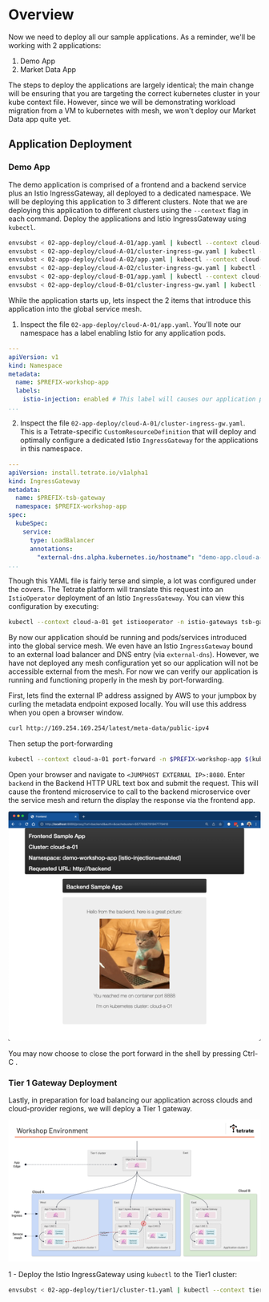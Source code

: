 # Overview
Now we need to deploy all our sample applications. As a reminder, we'll be working with 2 applications:
1. Demo App
2. Market Data App

The steps to deploy the applications are largely identical; the main change will be ensuring that you are targeting the correct kubernetes cluster in your kube context file.  However, since we will be demonstrating workload migration from a VM to kubernetes with mesh, we won't deploy our Market Data app quite yet.

## Application Deployment

### Demo App
The demo application is comprised of a frontend and a backend service plus an Istio IngressGateway, all deployed to a dedicated namespace.  We will be deploying this application to 3 different clusters.  Note that we are deploying this application to different clusters using the `--context` flag in each command.  Deploy the applications and Istio IngressGateway using `kubectl`.

```bash
envsubst < 02-app-deploy/cloud-A-01/app.yaml | kubectl --context cloud-a-01 apply -f -
envsubst < 02-app-deploy/cloud-A-01/cluster-ingress-gw.yaml | kubectl --context cloud-a-01 apply -f -
envsubst < 02-app-deploy/cloud-A-02/app.yaml | kubectl --context cloud-a-02 apply -f -
envsubst < 02-app-deploy/cloud-A-02/cluster-ingress-gw.yaml | kubectl --context cloud-a-02 apply -f -
envsubst < 02-app-deploy/cloud-B-01/app.yaml | kubectl --context cloud-b-01 apply -f -
envsubst < 02-app-deploy/cloud-B-01/cluster-ingress-gw.yaml | kubectl --context cloud-b-01 apply -f -
```

While the application starts up, lets inspect the 2 items that introduce this application into the global service mesh.  
1. Inspect the file `02-app-deploy/cloud-A-01/app.yaml`.  You'll note our namespace has a label enabling Istio for any application pods.
```yaml
---
apiVersion: v1
kind: Namespace
metadata:
  name: $PREFIX-workshop-app
  labels:
    istio-injection: enabled # This label will causes our application pods to receive an envoy sidecar container
...
```

2. Inspect the file `02-app-deploy/cloud-A-01/cluster-ingress-gw.yaml`.  This is a Tetrate-specific `CustomResourceDefinition` that will deploy and optimally configure a dedicated Istio `IngressGateway` for the applications in this namespace.
```yaml
---
apiVersion: install.tetrate.io/v1alpha1
kind: IngressGateway
metadata:
  name: $PREFIX-tsb-gateway
  namespace: $PREFIX-workshop-app
spec:
  kubeSpec:
    service:
      type: LoadBalancer
      annotations:
        "external-dns.alpha.kubernetes.io/hostname": "demo-app.cloud-a-01.$PREFIX.workshop.cx.tetrate.info."
...
```

Though this YAML file is fairly terse and simple, a lot was configured under the covers.  The Tetrate platform will translate this request into an `IstioOperator` deployment of an Istio `IngressGateway`.  You can view this configuration by executing:
```bash
kubectl --context cloud-a-01 get istiooperator -n istio-gateways tsb-gateways -o yaml
```

By now our application should be running and pods/services introduced into the global service mesh.  We even have an Istio `IngressGateway` bound to an external load balancer and DNS entry (via `external-dns`).  However, we have not deployed any mesh configuration yet so our application will not be accessible external from the mesh.  For now we can verify our application is running and functioning properly in the mesh by port-forwarding.  

First, lets find the external IP address assigned by AWS to your jumpbox by curling the metadata endpoint exposed locally.  You will use this address when you open a browser window.

```bash
curl http://169.254.169.254/latest/meta-data/public-ipv4
```

Then setup the port-forwarding
```bash
kubectl --context cloud-a-01 port-forward -n $PREFIX-workshop-app $(kubectl --context cloud-a-01 get po -n $PREFIX-workshop-app --output=jsonpath={.items..metadata.name} -l app=frontend)  --address 0.0.0.0 8080:8888 
```

Open your browser and navigate to `<JUMPHOST EXTERNAL IP>:8080`.  Enter `backend` in the Backend HTTP URL text box and submit the request.  This will cause the frontend microservice to call to the backend microservice over the service mesh and return the display the response via the frontend app.

![Base Diagram](../docs/02-app.png)

You may now choose to close the port forward in the shell by pressing Ctrl-C .

### Tier 1 Gateway Deployment
Lastly, in preparation for load balancing our application across clouds and cloud-provider regions, we will deploy a Tier 1 gateway.

![Base Diagram](../docs/arch.png)

1 - Deploy the Istio IngressGateway using `kubectl` to the Tier1 cluster:

```bash
envsubst < 02-app-deploy/tier1/cluster-t1.yaml | kubectl --context tier1 apply -f -
```
